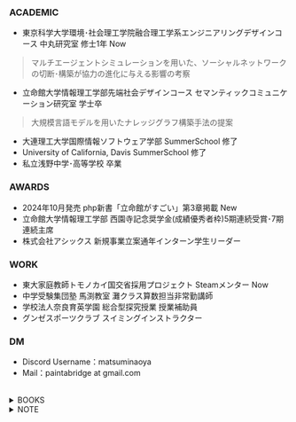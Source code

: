 <!--## Hi there 👋-->

### ACADEMIC
- 東京科学大学環境･社会理工学院融合理工学系エンジニアリングデザインコース 中丸研究室 修士1年 Now
> マルチエージェントシミュレーションを用いた、ソーシャルネットワークの切断･構築が協力の進化に与える影響の考察
- 立命館大学情報理工学部先端社会デザインコース セマンティックコミュニケーション研究室 学士卒
> 大規模言語モデルを用いたナレッジグラフ構築手法の提案
- 大連理工大学国際情報ソフトウェア学部 SummerSchool 修了
- University of California, Davis SummerSchool 修了
- 私立浅野中学･高等学校 卒業
### AWARDS
- 2024年10月発売 php新書「立命館がすごい」第3章掲載 New
- 立命館大学情報理工学部 西園寺記念奨学金(成績優秀者枠)5期連続受賞･7期連続主席
- 株式会社アシックス 新規事業立案通年インターン学生リーダー
### WORK
- 東大家庭教師トモノカイ国交省採用プロジェクト Steamメンター Now
- 中学受験集団塾 馬渕教室 灘クラス算数担当非常勤講師
- 学校法人奈良育英学園 総合型探究授業 授業補助員
- グンゼスポーツクラブ スイミングインストラクター
### DM
- Discord Username：matsuminaoya
- Mail：paintabridge at gmail.com
</br>

<details>
<summary>BOOKS</summary>

- あ
</details>

<details>
<summary>NOTE</summary>

- 就活する時間がないのでひもにしてください
</details>

<!--
**matsuminaoya/matsuminaoya** is a ✨ _special_ ✨ repository because its `README.md` (this file) appears on your GitHub profile.

Here are some ideas to get you started:

- 🔭 I’m currently working on ...
- 🌱 I’m currently learning ...
- 👯 I’m looking to collaborate on ...
- 🤔 I’m looking for help with ...
- 💬 Ask me about ...
- 📫 How to reach me: ...
- 😄 Pronouns: ...
- ⚡ Fun fact: ...
-->
